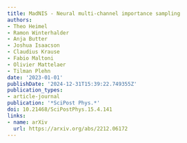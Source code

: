 ```yaml
---
title: MadNIS - Neural multi-channel importance sampling
authors:
- Theo Heimel
- Ramon Winterhalder
- Anja Butter
- Joshua Isaacson
- Claudius Krause
- Fabio Maltoni
- Olivier Mattelaer
- Tilman Plehn
date: '2023-01-01'
publishDate: '2024-12-31T15:39:22.749355Z'
publication_types:
- article-journal
publication: '*SciPost Phys.*'
doi: 10.21468/SciPostPhys.15.4.141
links:
- name: arXiv
  url: https://arxiv.org/abs/2212.06172
---
```

